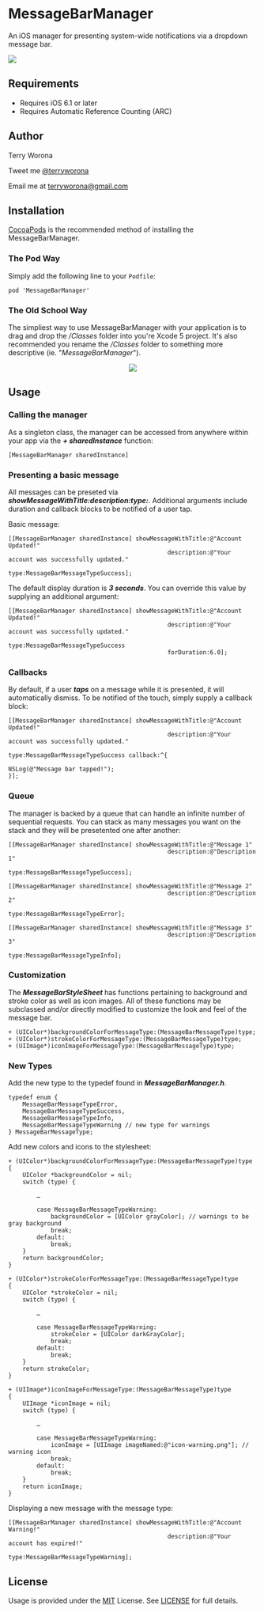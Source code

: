 # MessageBarManager

An iOS manager for presenting system-wide notifications via a dropdown message bar. 

<img src="Screenshots/main.png">

## Requirements

- Requires iOS 6.1 or later
- Requires Automatic Reference Counting (ARC)

## Author

<p>
	Terry Worona
</p>

<p>
	Tweet me <a href="http://www.twitter.com/terryworona">@terryworona</a>
</p>

<p>
	Email me at <a href="mailto:terryworona@gmail.com">terryworona@gmail.com</a>
</p>

## Installation

<a href="http://cocoapods.org/" target="_blank">CocoaPods</a> is the recommended method of installing the MessageBarManager.

### The Pod Way

Simply add the following line to your <code>Podfile</code>:

	pod 'MessageBarManager'
	
### The Old School Way

The simpliest way to use MessageBarManager with your application is to drag and drop the <i>/Classes</i> folder into you're Xcode 5 project. It's also recommended you rename the <i>/Classes</i> folder to something more descriptive (ie. "<i>MessageBarManager</i>").

<center>
	<img src="Screenshots/installation.png">
</center>

## Usage

### Calling the manager

As a singleton class, the manager can be accessed from anywhere within your app via the ***+ sharedInstance*** function:

	[MessageBarManager sharedInstance]
	
### Presenting a basic message

All messages can be preseted via ***showMessageWithTitle:description:type:***. Additional arguments include duration and callback blocks to be notified of a user tap. 

Basic message:

    [[MessageBarManager sharedInstance] showMessageWithTitle:@"Account Updated!"
                                                 description:@"Your account was successfully updated."
                                                        type:MessageBarMessageTypeSuccess];


The default display duration is ***3 seconds***. You can override this value by supplying an additional argument:

    [[MessageBarManager sharedInstance] showMessageWithTitle:@"Account Updated!"
                                                 description:@"Your account was successfully updated."
                                                        type:MessageBarMessageTypeSuccess
                                                 forDuration:6.0];

### Callbacks

By default, if a user ***taps*** on a message while it is presented, it will automatically dismiss. To be notified of the touch, simply supply a callback block:


    [[MessageBarManager sharedInstance] showMessageWithTitle:@"Account Updated!"
                                                 description:@"Your account was successfully updated."
                                                        type:MessageBarMessageTypeSuccess callback:^{
                                                            NSLog(@"Message bar tapped!");
    }];
	
### Queue

The manager is backed by a queue that can handle an infinite number of sequential requests. You can stack as many messages you want on the stack and they will be presetented one after another:

    [[MessageBarManager sharedInstance] showMessageWithTitle:@"Message 1"
                                                 description:@"Description 1"
                                                        type:MessageBarMessageTypeSuccess];

    [[MessageBarManager sharedInstance] showMessageWithTitle:@"Message 2"
                                                 description:@"Description 2"
                                                        type:MessageBarMessageTypeError];

    [[MessageBarManager sharedInstance] showMessageWithTitle:@"Message 3"
                                                 description:@"Description 3"
                                                        type:MessageBarMessageTypeInfo];

### Customization

The ***MessageBarStyleSheet*** has functions pertaining to background and stroke color as well as icon images. All of these functions may be subclassed and/or directly modified to customize the look and feel of the message bar. 

	+ (UIColor*)backgroundColorForMessageType:(MessageBarMessageType)type;
	+ (UIColor*)strokeColorForMessageType:(MessageBarMessageType)type;
	+ (UIImage*)iconImageForMessageType:(MessageBarMessageType)type;

### New Types
	
Add the new type to the typedef found in ***MessageBarManager.h***. 

	typedef enum {
    	MessageBarMessageTypeError,
	    MessageBarMessageTypeSuccess,
    	MessageBarMessageTypeInfo,
	    MessageBarMessageTypeWarning // new type for warnings
	} MessageBarMessageType;
	
Add new colors and icons to the stylesheet:

	+ (UIColor*)backgroundColorForMessageType:(MessageBarMessageType)type
	{
    	UIColor *backgroundColor = nil;
	    switch (type) {
        
    	    …
		
			case MessageBarMessageTypeWarning:
            	backgroundColor = [UIColor grayColor]; // warnings to be gray background
	            break;
    	    default:
        	    break;
	    }
	    return backgroundColor;
	}
	
	+ (UIColor*)strokeColorForMessageType:(MessageBarMessageType)type
	{
    	UIColor *strokeColor = nil;
	    switch (type) {
        
    	    …
		
			case MessageBarMessageTypeWarning:
            	strokeColor = [UIColor darkGrayColor];
	            break;
    	    default:
        	    break;
	    }
	    return strokeColor;
	}
	
	+ (UIImage*)iconImageForMessageType:(MessageBarMessageType)type
	{
	    UIImage *iconImage = nil;
    	switch (type) {
    	
    		…
    	
	        case MessageBarMessageTypeWarning:
    	        iconImage = [UIImage imageNamed:@"icon-warning.png"]; // warning icon
        	    break;
	        default:
    	        break;
    	}
    	return iconImage;
	}

Displaying a new message with the message type:

    [[MessageBarManager sharedInstance] showMessageWithTitle:@"Account Warning!"
                                                 description:@"Your account has expired!"
                                                        type:MessageBarMessageTypeWarning];

## License

Usage is provided under the <a href="http://opensource.org/licenses/MIT" target="_blank">MIT</a> License. See <a href="Classes/LICENSE" >LICENSE</a> for full details.